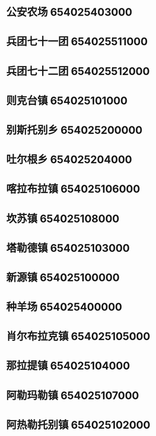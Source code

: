 # 公安农场 654025403000
# 兵团七十一团 654025511000
# 兵团七十二团 654025512000
# 则克台镇 654025101000
# 别斯托别乡 654025200000
# 吐尔根乡 654025204000
# 喀拉布拉镇 654025106000
# 坎苏镇 654025108000
# 塔勒德镇 654025103000
# 新源镇 654025100000
# 种羊场 654025400000
# 肖尔布拉克镇 654025105000
# 那拉提镇 654025104000
# 阿勒玛勒镇 654025107000
# 阿热勒托别镇 654025102000
